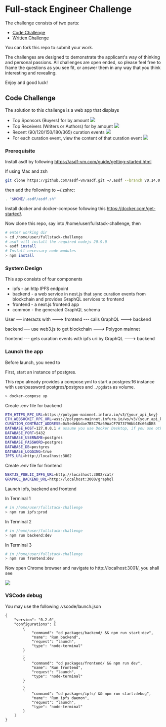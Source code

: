 # Full-stack Engineer Challenge

The challenge consists of two parts:

- [Code Challenge](./CodeChallenge.md)
- [Written Challenge](./WrittenChallenge.md)

You can fork this repo to submit your work.

The challenges are designed to demonstrate the applicant's way of thinking and personal passions. All challenges are open ended, so please feel free to frame the questions as you see fit, or answer them in any way that you think interesting and revealing.

Enjoy and good luck!

## Code Challenge

The solution to this challenge is a web app that displays

* Top Sponsors (Buyers) for by amount
![](./top_sponsors.png?raw=true)
* Top Receivers (Writers or Authors) for by amount
![](./top_receivers.png?raw=true)
* Recent (90/120/150/180/365) curation events
![](./recent_curations.png?raw=true)
* For each curation event, view the content of that curation event
![](./view_ipfs.gif?raw=true)

### Prerequisite

Install asdf by following https://asdf-vm.com/guide/getting-started.html

If using Mac and zsh
```bash
git clone https://github.com/asdf-vm/asdf.git ~/.asdf --branch v0.14.0
```

then add the following to ~/.zshrc:
```bash
. "$HOME/.asdf/asdf.sh"
```

Install docker and docker-compose following this https://docker.com/get-started/.

Now clone this repo, say into /home/user/fullstack-challenge, then

```bash
# enter working dir
> cd /home/user/fullstack-challenge
# asdf will install the required nodejs 20.9.0
> asdf install
# Install necessary node modules
> npm install
```

### System Design

This app consists of four components

* ipfs - an http IPFS endpoint 
* backend - a web service in nest.js that sync curation events from blockchain and provides GraphQL services to frontend
* frontend - a next.js frontend app
* common - the generated GraphQL schema

User --- interacts with ---> frontend --- calls GraphQL ---> backend

backend --- use web3.js to get blockchain ---> Polygon mainnet

frontend --- gets curation events with ipfs uri by GraphQL ---> backend

### Launch the app

Before launch, you need to 

First, start an instance of postgres. 

This repo already provides a compose.yml to start a postgres:16 instance with user/password postgres/postgres and `./pgdata` as volume.

```bash
> docker-compose up
```

Create .env file for backend
```bash
ETH_HTTPS_RPC_URL=https://polygon-mainnet.infura.io/v3/{your_api_key}
ETH_WEBSOCKET_RPC_URL=wss://polygon-mainnet.infura.io/ws/v3/{your_api_key}
CURATION_CONTRACT_ADDRESS=0x5edebbdae7B5C79a69AaCF7873796bb1Ec664DB8
DATABASE_HOST=127.0.0.1 # assume you use Docker Desktop, if you use other instance of postgres, adjust DATABASE_ vars accordingly
DATABASE_PORT=5432
DATABASE_USERNAME=postgres
DATABASE_PASSWORD=postgres
DATABASE_DB=postgres
DATABASE_LOGGING=true
IPFS_URL=http://localhost:3002
```

Create .env file for frontend

```bash
NEXTJS_PUBLIC_IPFS_URL=http://localhost:3002/cat/
GRAPHQL_BACKEND_URL=http://localhost:3000/graphql
```

Launch ipfs, backend and frontend

In Terminal 1

```bash
# in /home/user/fullstack-challenge
> npm run ipfs:prod
```

In Terminal 2

```bash
# in /home/user/fullstack-challenge
> npm run backend:dev
```

In Terminal 3

```bash
# in /home/user/fullstack-challenge
> npm run frontend:dev
```

Now open Chrome browser and navigate to http://localhost:3001/, you shall see

![](./top_sponsors.png?raw=true)

### VSCode debug

You may use the following .vscode/launch.json

```
{
    "version": "0.2.0",
    "configurations": [
        {
            "command": "cd packages/backend/ && npm run start:dev",
            "name": "Run backend",
            "request": "launch",
            "type": "node-terminal"
        }
        ,
        {
            "command": "cd packages/frontend/ && npm run dev",
            "name": "Run frontend",
            "request": "launch",
            "type": "node-terminal"
        }
        ,
        {
            "command": "cd packages/ipfs/ && npm run start:debug",
            "name": "Run ipfs daemon",
            "request": "launch",
            "type": "node-terminal"
        }
    ]
}
```